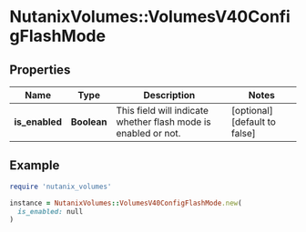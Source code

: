 # NutanixVolumes::VolumesV40ConfigFlashMode

## Properties

| Name | Type | Description | Notes |
| ---- | ---- | ----------- | ----- |
| **is_enabled** | **Boolean** | This field will indicate whether flash mode is enabled or not. | [optional][default to false] |

## Example

```ruby
require 'nutanix_volumes'

instance = NutanixVolumes::VolumesV40ConfigFlashMode.new(
  is_enabled: null
)
```


